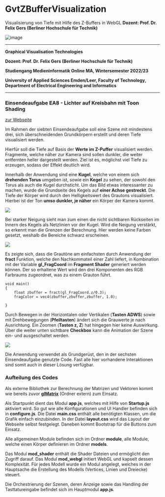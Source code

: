 # GvtZBufferVisualization

Visualisierung von Tiefe mit Hilfe des Z-Buffers in WebGL
**Dozent: Prof. Dr. Felix Gers (Berliner Hochschule für Technik)**

![image](https://user-images.githubusercontent.com/32162305/150810942-99672aac-99af-47ea-849b-ba263fae0c3f.png)

---

**Graphical Visualisation Technologies**

**Dozent: Prof. Dr. Felix Gers (Berliner Hochschule für Technik)**

**Studiengang Medieninformatik Online MA, Wintersemester 2022/23**

**University of Applied Sciences Emden/Leer, Faculty of Technology, Department of Electrical Engineering and
Informatics**

---

### Einsendeaufgabe EA8 - Lichter auf Kreisbahn mit Toon Shading

[zur Webseite](https://gvt.ckitte.de/ea8/)

Im Rahmen der siebten Einsendeaufgabe soll eine Szene mit mindestens drei, sich überschneidenden Grundkörpern erstellt und deren Tiefe visualisiert werden.

Hierfür soll die Tiefe auf Basis der **Werte im Z-Puffer** visualisiert werden. Fragmente, welche näher zur Kamera sind sollen dunkler, die weiter entfernten heller dargestellt werden. Ziel ist es, möglichst viel Tiefe zu erzeugen, sodass der Effekt deutlich wird.

Innerhalb der Anwendung sind eine **Kugel**, welche von einem sich **drehenden Torus** umgeben ist, sowie ein **Kegel** zu sehen, der sowohl den Torus als auch die Kugel durchsticht. Um das Bild etwas interessanter zu machen, wurde die Grundseite des Kegels auf **einer Achse gestreckt**. Die Tiefe der Körper wird durch den Helligkeitswert des Grautons visualisiert. Hierbei ist der Ton **umso dunkler, je näher** ein Körper der Kamera kommt.

![](assets/2022-11-29-15-34-05-image.png)

Bei starker Neigung sieht man zum einen die nicht sichtbaren Rückseiten im Innern des Kegels als Netzlinien vor der Kugel. Wird die Neigung verstärkt, so erkennt man die Grenzen der Berechnung. Hier werden keine Farben gesetzt, weshalb die Bereiche schwarz erscheinen. 

![](assets/2022-11-29-15-05-05-image.png)

Es zeigte sich, dass die Grautöne am einfachsten durch Anwendung der **fract** Funktion, welche den Nachkommateil einer Zahl liefert, in Kombination mit der Variable **gl_FragCoord** im **Fragment Shader** generiert werden können. Der so erhaltene Wert wird den drei Komponenten des RGB Farbraums zugeordnet, was zu einem Grauton führt. 

```
void main()  
{            
    float zbuffer = fract(gl_FragCoord.z/0.3);  
    fragColor = vec4(zbuffer,zbuffer,zbuffer, 1.0);

}
```

Durch Bewegen in der Horizontalen oder Vertikalen (**Tasten ADWS**) sowie mit Drehbewegungen (**Pfeiltasten**) ändert sich die Grauwerte je nach Ausrichtung. Ein Zoomen (**Tasten z, Z**) hat hingegen hier keine Auswirkung. Über die weiter unten sichtbare **Checkbox** kann die Animation der Szene ein- und ausgeschaltet werden.

![](assets/2022-11-29-15-07-21-image.png)

Die Anwendung verwendet als Grundgerüst, den in der sechsten Einsendeaufgabe genutzte Code. Fast alle hier vorhandene Interaktionen sind somit auch in dieser Lösung verfügbar. 

### Aufteilung des Codes

Als externe Bibliothek zur Berechnung der Matrizen und Vektoren kommt wie bereits zuvor [**glMatrix**](https://glmatrix.net/)  (Ordner extern) zum Einsatz.

Als Startpunkt dient das Modul **app.js**, welches mit Hilfe von **Startup.js** aktiviert wird. So gut wie alle Konfigurationen und UI Handler befinden sich in **configure.js**. Die Datei **main.css** enthält alle benötigten Klassen, um die Grafik einfach einzubinden. In der Datei **layout.css** wird das Layout der Webseite selbst festgelegt. Daneben kommt Bootstrap für die Buttons zum Einsatz.

Alle allgemeinen Module befinden sich im Ordner **module**, alle Module, welche einen Körper definieren im Ordner **models**. 

Das Modul **mod_shader** enthält die Shader Dateien und ermöglicht den Zugriff darauf. Das Modul **mod_webgl** initiert WebGL und kapselt dessen Komplexität.  Für jedes Modell wurde ein Modul angelegt, welches in der Hauptsache die Erstellung des Modells (Vertices, Linien und Dreiecke) steuert.

Die Orchestrierung der Szenen, deren Anzeige sowie das Handling der Tasttatureingabe befindet sich im Hauptmodul **app.js**. 
